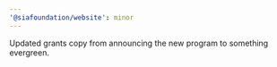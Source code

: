```yaml
---
'@siafoundation/website': minor
---
```


Updated grants copy from announcing the new program to something evergreen.
